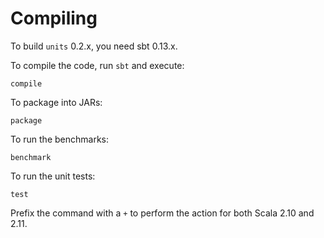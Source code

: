 Compiling
=========

To build `units` 0.2.x, you need sbt 0.13.x.

To compile the code, run `sbt` and execute:

	compile

To package into JARs:

	package

To run the benchmarks:

	benchmark

To run the unit tests:

	test

Prefix the command with a `+` to perform the action for both Scala 2.10 and 2.11.